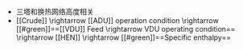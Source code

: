 - 三塔和换热网络高度相关
- [[Crude]] \rightarrow [[ADU]] operation condition \rightarrow [[#green]]==[[VDU]] Feed \rightarrow VDU operating condition== \rightarrow [[HEN]] \rightarrow [[#green]]==Specific enthalpy==